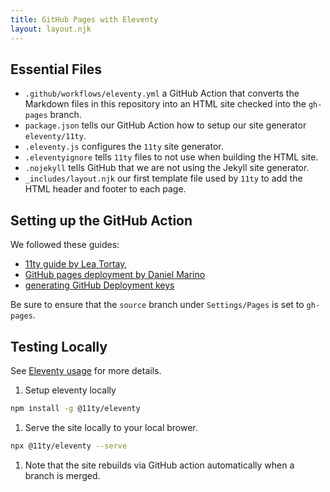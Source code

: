 ```yaml
---
title: GitHub Pages with Eleventy
layout: layout.njk
---
```


## Essential Files

- `.github/workflows/eleventy.yml` a GitHub Action that converts the Markdown files in this repository into an HTML site checked into the `gh-pages` branch.
- `package.json` tells our GitHub Action how to setup our site generator `eleventy/11ty`.
- `.eleventy.js` configures the `11ty` site generator.
- `.eleventyignore` tells `11ty` files to not use when building the HTML site.
- `.nojekyll` tells GitHub that we are not using the Jekyll site generator.
- `_includes/layout.njk` our first template file used by `11ty` to add the HTML header and footer to each page.

## Setting up the GitHub Action

We followed these guides:

- [11ty guide by Lea Tortay](https://www.linkedin.com/pulse/eleventy-github-pages-lea-tortay/),
- [GitHub pages deployment by Daniel Marino](https://iamdanielmarino.com/posts/deploying-my-eleventy-site-to-github-pages/)
- [generating GitHub Deployment keys](https://github.com/marketplace/actions/github-pages-action#%EF%B8%8F-create-ssh-deploy-key)

Be sure to ensure that the `source` branch under `Settings/Pages` is set to `gh-pages`.

## Testing Locally

See [Eleventy usage][2] for more details.

[2]: https://www.11ty.dev/docs/usage/

1. Setup eleventy locally

```sh
npm install -g @11ty/eleventy
```

1. Serve the site locally to your local brower.

```sh
npx @11ty/eleventy --serve
```

1. Note that the site rebuilds via GitHub action automatically when a branch is merged.
